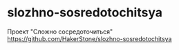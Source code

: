 # slozhno-sosredotochitsya
Проект "Сложно сосредоточиться"
https://github.com/HakerStone/slozhno-sosredotochitsya
